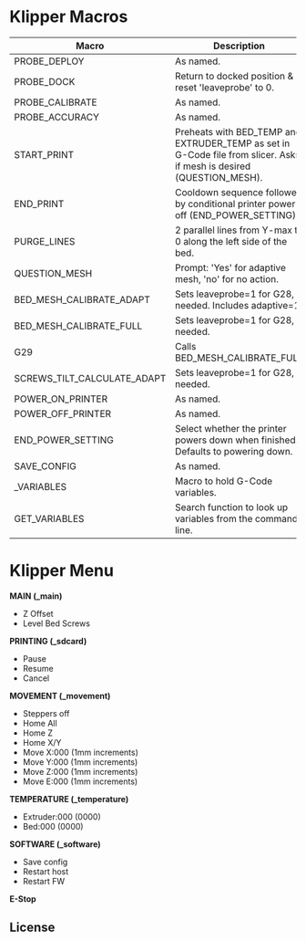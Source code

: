 
# Klipper Macros
| Macro |Description |
|--|--|
|PROBE_DEPLOY|As named.|
|PROBE_DOCK|Return to docked position & reset 'leaveprobe' to 0.|
|PROBE_CALIBRATE|As named.|
|PROBE_ACCURACY|As named.|
|START_PRINT|Preheats with BED_TEMP and EXTRUDER_TEMP as set in G-Code file from slicer.  Asks if mesh is desired (QUESTION_MESH).|
|END_PRINT|Cooldown sequence followed by conditional printer power off (END_POWER_SETTING)|
|PURGE_LINES|2 parallel lines from Y-max to 0 along the left side of the bed.|
|QUESTION_MESH|Prompt: 'Yes' for adaptive mesh, 'no' for no action.|
|BED_MESH_CALIBRATE_ADAPT|Sets leaveprobe=1 for G28, if needed.  Includes adaptive=1.|
|BED_MESH_CALIBRATE_FULL|Sets leaveprobe=1 for G28, if needed.|
|G29|Calls BED_MESH_CALIBRATE_FULL|
|SCREWS_TILT_CALCULATE_ADAPT|Sets leaveprobe=1 for G28, if needed.|
|POWER_ON_PRINTER|As named.|
|POWER_OFF_PRINTER|As named.|
|END_POWER_SETTING|Select whether the printer powers down when finished.  Defaults to powering down.|
| SAVE_CONFIG |As named.|
|_VARIABLES|Macro to hold G-Code variables.|
|GET_VARIABLES|Search function to look up variables from the command line.|

# Klipper Menu
**MAIN (_main)**
 - Z Offset
 - Level Bed Screws

**PRINTING (_sdcard)**
 - Pause
 - Resume
 - Cancel
 
**MOVEMENT (_movement)**
- Steppers off
- Home All
 - Home Z
 - Home X/Y  
 - Move X:000 (1mm increments)
 - Move Y:000 (1mm increments)
 - Move Z:000 (1mm increments)
 - Move E:000 (1mm increments)
 
**TEMPERATURE (_temperature)**
 - Extruder:000 (0000)
 - Bed:000 (0000)

**SOFTWARE (_software)**
 - Save config
 - Restart host
 - Restart FW
 
**E-Stop**
## License
